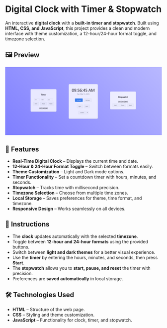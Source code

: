 # Digital Clock with Timer & Stopwatch

An interactive **digital clock** with a **built-in timer and stopwatch**. Built using **HTML, CSS, and JavaScript**, this project provides a clean and modern interface with theme customization, a 12-hour/24-hour format toggle, and timezone selection.

## 🖼️ Preview
![Digital Clock Screenshot](digitalclock.png)  

## 🚀 Features
- **Real-Time Digital Clock** – Displays the current time and date.
- **12-Hour & 24-Hour Format Toggle** – Switch between formats easily.
- **Theme Customization** – Light and Dark mode options.
- **Timer Functionality** – Set a countdown timer with hours, minutes, and seconds.
- **Stopwatch** – Tracks time with millisecond precision.
- **Timezone Selection** – Choose from multiple time zones.
- **Local Storage** – Saves preferences for theme, time format, and timezone.
- **Responsive Design** – Works seamlessly on all devices.

## 📜 Instructions
- The **clock** updates automatically with the selected **timezone**.
- Toggle between **12-hour and 24-hour formats** using the provided buttons.
- Switch between **light and dark themes** for a better visual experience.
- Use the **timer** by entering the hours, minutes, and seconds, then press **Start**.
- The **stopwatch** allows you to **start, pause, and reset** the timer with precision.
- Preferences are **saved automatically** in local storage.

## 🛠️ Technologies Used
- **HTML** – Structure of the web page.
- **CSS** – Styling and theme customization.
- **JavaScript** – Functionality for clock, timer, and stopwatch.
